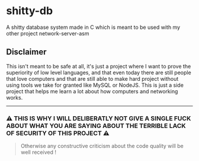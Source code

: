# shitty-db
A shitty database system made in C which is meant to be used with my other project network-server-asm

## Disclaimer
This isn't meant to be safe at all, it's just a project where I want to prove the superiority of low level languages, and that even today there are still people that love computers and that are still able to make hard project without using tools we take for granted like MySQL or NodeJS. This is just a side project that helps me learn a lot about how computers and networking works.

----
### ⚠️ THIS IS WHY I WILL DELIBERATLY NOT GIVE A SINGLE FUCK ABOUT WHAT YOU ARE SAYING ABOUT THE TERRIBLE LACK OF SECURITY OF THIS PROJECT ⚠️
> Otherwise any constructive criticism about the code quality will be well received !
